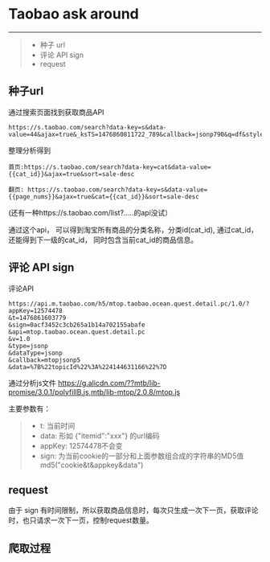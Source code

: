 ﻿# Taobao ask around

------



> * 种子 url
> * 评论 API sign
> * request 


## 种子url
通过搜索页面找到获取商品API
```
https://s.taobao.com/search?data-key=s&data-value=44&ajax=true&_ksTS=1476860811722_789&callback=jsonp790&q=df&style=grid&seller_type=taobao&spm=a219r.lm874.1000187.1&cps=yes&cat=50340020&bcoffset=4&p4ppushleft=1%2C48
```
整理分析得到
```
首页:https://s.taobao.com/search?data-key=cat&data-value={{cat_id}}&ajax=true&sort=sale-desc

翻页: https://s.taobao.com/search?data-key=s&data-value={{page_nums}}&ajax=true&cat={{cat_id}}&sort=sale-desc
```
(还有一种https://s.taobao.com/list?.....的api没试）

通过这个api， 可以得到淘宝所有商品的分类名称，分类id(cat_id),
通过cat_id，还能得到下一级的cat_id，
同时包含当前cat_id的商品信息。

## 评论 API sign

评论API
```
https://api.m.taobao.com/h5/mtop.taobao.ocean.quest.detail.pc/1.0/?appKey=12574478
&t=1476861603779
&sign=0acf3452c3cb265a1b14a702155abafe
&api=mtop.taobao.ocean.quest.detail.pc
&v=1.0
&type=jsonp
&dataType=jsonp
&callback=mtopjsonp5
&data=%7B%22topicId%22%3A%224144631166%22%7D
```
通过分析js文件
https://g.alicdn.com/??mtb/lib-promise/3.0.1/polyfillB.js,mtb/lib-mtop/2.0.8/mtop.js

主要参数有：
> * t: 当前时间
> * data: 形如 {"itemid":"xxx"} 的url编码
> * appKey: 12574478不会变
> * sign: 为当前cookie的一部分和上面参数组合成的字符串的MD5值 md5("cookie&t&appkey&data")


 
## request
由于 sign 有时间限制，所以获取商品信息时，每次只生成一次下一页，获取评论时，也只请求一次下一页，控制request数量。

## 爬取过程



